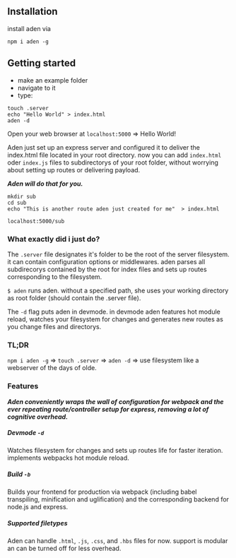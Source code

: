 ## Installation
install aden via

`npm i aden -g`

## Getting started

- make an example folder
- navigate to it
- type:
 ```
touch .server
echo "Hello World" > index.html
aden -d
```

Open your web browser at `localhost:5000` => Hello World!

Aden just set up an express server and configured it to deliver the index.html file located in your root directory. now you can add `index.html` oder `index.js` files to subdirectorys of your root folder, without worrying about setting up routes or delivering payload.

_**Aden will do that for you.**_

```
mkdir sub
cd sub
echo "This is another route aden just created for me"  > index.html
```

`localhost:5000/sub`

### What exactly did i just do?

The `.server` file designates it's folder to be the root of the server filesystem. it can contain configuration options or middlewares. aden parses all subdirecorys contained by the root for index files and sets up routes corresponding to the filesystem.

`$ aden` runs aden. without a specified path, she uses your working directory as root folder (should contain the .server file).

The `-d` flag puts aden in devmode. in devmode aden features hot module reload, watches your filesystem for changes and generates new routes as you change files and directorys.


### TL;DR
`npm i aden -g` => `touch .server` => `aden -d` => use filesystem like a webserver of the days of olde.


### Features

_**Aden conveniently wraps the wall of configuration for webpack and the ever repeating route/controller setup for express, removing a lot of cognitive overhead.**_

##### Devmode `-d`
Watches filesystem for changes and sets up routes life for faster iteration. implements webpacks hot module reload.
##### Build `-b`
Builds your frontend for production via webpack (including babel transpiling, minification and uglification) and the corresponding backend for node.js and express.

##### Supported filetypes
Aden can handle `.html`, `.js`, `.css`, and `.hbs` files for now. support is modular an can be turned off for less overhead.

